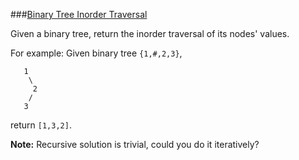 ###[Binary Tree Inorder Traversal](http://leetcode.com/onlinejudge#question_94)

Given a binary tree, return the inorder traversal of its nodes' values.

For example:
Given binary tree `{1,#,2,3}`,

       1
        \
         2
        /
       3
return  `[1,3,2]`.

**Note:** Recursive solution is trivial, could you do it iteratively?